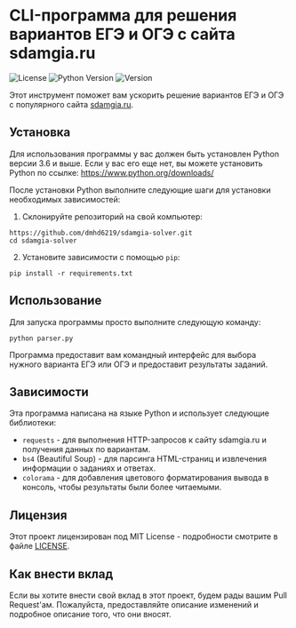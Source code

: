 # CLI-программа для решения вариантов ЕГЭ и ОГЭ с сайта sdamgia.ru

![License](https://img.shields.io/github/license/dmhd6219/sdamgia-solver)
![Python Version](https://img.shields.io/badge/python-3.6%2B-blue)
![Version](https://img.shields.io/badge/version-1.0-green)

Этот инструмент поможет вам ускорить решение вариантов ЕГЭ и ОГЭ с популярного сайта [sdamgia.ru](https://sdamgia.ru/).

## Установка

Для использования программы у вас должен быть установлен Python версии 3.6 и выше. Если у вас его еще нет, вы можете установить Python по ссылке: https://www.python.org/downloads/

После установки Python выполните следующие шаги для установки необходимых зависимостей:

1. Склонируйте репозиторий на свой компьютер:

```
https://github.com/dmhd6219/sdamgia-solver.git
cd sdamgia-solver
```

2. Установите зависимости с помощью `pip`:

```
pip install -r requirements.txt
```

## Использование

Для запуска программы просто выполните следующую команду:

```
python parser.py
```

Программа предоставит вам командный интерфейс для выбора нужного варианта ЕГЭ или ОГЭ и предоставит результаты заданий.

## Зависимости

Эта программа написана на языке Python и использует следующие библиотеки:

- `requests` - для выполнения HTTP-запросов к сайту sdamgia.ru и получения данных по вариантам.
- `bs4` (Beautiful Soup) - для парсинга HTML-страниц и извлечения информации о заданиях и ответах.
- `colorama` - для добавления цветового форматирования вывода в консоль, чтобы результаты были более читаемыми.

## Лицензия

Этот проект лицензирован под MIT License - подробности смотрите в файле [LICENSE](LICENSE).

## Как внести вклад

Если вы хотите внести свой вклад в этот проект, будем рады вашим Pull Request'ам. Пожалуйста, предоставляйте описание изменений и подробное описание того, что они вносят.